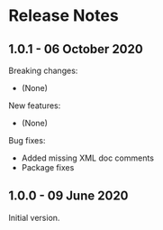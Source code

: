 # Release Notes

## 1.0.1 - 06 October 2020

Breaking changes:
- (None)

New features:
- (None)

Bug fixes:
- Added missing XML doc comments
- Package fixes

## 1.0.0 - 09 June 2020

Initial version.
